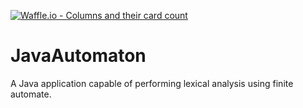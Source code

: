 [![Waffle.io - Columns and their card count](https://badge.waffle.io/mhoangvslev/JavaAutomaton.svg?columns=all)](https://waffle.io/mhoangvslev/JavaAutomaton)

# JavaAutomaton 
A Java application capable of performing lexical analysis using finite automate.
